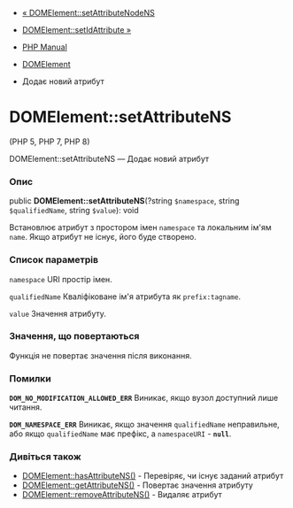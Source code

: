 - [«
DOMElement::setAttributeNodeNS](domelement.setattributenodens.md)
- [DOMElement::setIdAttribute »](domelement.setidattribute.md)

- [PHP Manual](index.md)
- [DOMElement](class.domelement.md)
- Додає новий атрибут

# DOMElement::setAttributeNS

(PHP 5, PHP 7, PHP 8)

DOMElement::setAttributeNS — Додає новий атрибут

### Опис

public **DOMElement::setAttributeNS**(?string `$namespace`, string
`$qualifiedName`, string `$value`): void

Встановлює атрибут з простором імен `namespace` та локальним ім'ям
`name`. Якщо атрибут не існує, його буде створено.

### Список параметрів

`namespace`
URI простір імен.

`qualifiedName`
Кваліфіковане ім'я атрибута як `prefix:tagname`.

`value`
Значення атрибуту.

### Значення, що повертаються

Функція не повертає значення після виконання.

### Помилки

**`DOM_NO_MODIFICATION_ALLOWED_ERR`**
Виникає, якщо вузол доступний лише читання.

**`DOM_NAMESPACE_ERR`**
Виникає, якщо значення `qualifiedName` неправильне, або якщо
`qualifiedName` має префікс, а `namespaceURI` - **`null`**.

### Дивіться також

- [DOMElement::hasAttributeNS()](domelement.hasattributens.md) -
Перевіряє, чи існує заданий атрибут
- [DOMElement::getAttributeNS()](domelement.getattributens.md) -
Повертає значення атрибуту
- [DOMElement::removeAttributeNS()](domelement.removeattributens.md) -
Видаляє атрибут
